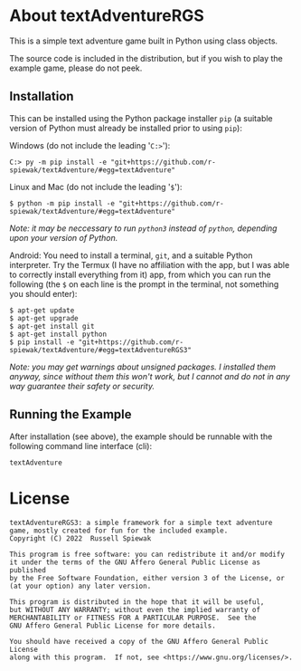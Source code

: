 # About textAdventureRGS

This is a simple text adventure game built in Python using class objects.

The source code is included in the distribution, but if you wish to play the example game, please do not peek. 
<!--A map of the included game is also available upon request. However, this will really spoil the fun.-->

## Installation

This can be installed using the Python package installer `pip` (a suitable version of Python must already be installed prior to using `pip`):

Windows (do not include the leading '`C:>`'):
```
C:> py -m pip install -e "git+https://github.com/r-spiewak/textAdventure/#egg=textAdventure"
```

Linux and Mac (do not include the leading '`$`'):
```
$ python -m pip install -e "git+https://github.com/r-spiewak/textAdventure/#egg=textAdventure"
```
<!--
Mac:
```
$ python -m pip install -e "vcs+protocol://repo_url/#egg=pkg&subdirectory=pkg_dir"
https://github.com/r-spiewak/textAdventure/#egg=textAdventureRGS3&subdirectory=pkg_dir
```
-->

*Note: it may be neccessary to run `python3` instead of `python`, depending upon your version of Python.*

Android:
You need to install a terminal, `git`, and a suitable Python interpreter. Try the Termux (I have no affiliation with the app, but I was able to correctly install everything from it) app, from which you can run the following (the `$` on each line is the prompt in the terminal, not something you should enter):
```
$ apt-get update
$ apt-get upgrade
$ apt-get install git
$ apt-get install python
$ pip install -e "git+https://github.com/r-spiewak/textAdventure/#egg=textAdventureRGS3"
```

*Note: you may get warnings about unsigned packages. I installed them anyway, since without them this won't work, but I cannot and do not in any way guarantee their safety or security.*

## Running the Example

After installation (see above), the example should be runnable with the following command line interface (cli):
```
textAdventure
```

# License
    textAdventureRGS3: a simple framework for a simple text adventure game, mostly created for fun for the included example.
    Copyright (C) 2022  Russell Spiewak

    This program is free software: you can redistribute it and/or modify
    it under the terms of the GNU Affero General Public License as published
    by the Free Software Foundation, either version 3 of the License, or
    (at your option) any later version.

    This program is distributed in the hope that it will be useful,
    but WITHOUT ANY WARRANTY; without even the implied warranty of
    MERCHANTABILITY or FITNESS FOR A PARTICULAR PURPOSE.  See the
    GNU Affero General Public License for more details.

    You should have received a copy of the GNU Affero General Public License
    along with this program.  If not, see <https://www.gnu.org/licenses/>.
